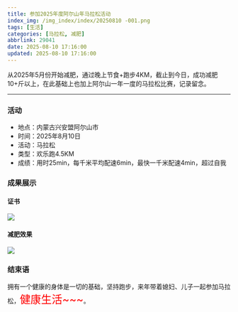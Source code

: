 ```yaml
---
title: 参加2025年度阿尔山年马拉松活动
index_img: /img_index/index/20250810 -001.png
tags: [生活]
categories: [马拉松, 减肥]
abbrlink: 29041
date: 2025-08-10 17:16:00
updated: 2025-08-10 17:16:00
---
```


从2025年5月份开始减肥，通过晚上节食+跑步4KM，截止到今日，成功减肥10+斤以上，在此基础上也加上阿尔山一年一度的马拉松比赛，记录留念。

<!-- more -->


<hr />

### 活动

- 地点：内蒙古兴安盟阿尔山市
- 时间：2025年8月10日
- 活动：马拉松
- 类型：欢乐跑4.5KM
- 成绩：用时25min，每千米平均配速6min，最快一千米配速4min，超过自我


### 成果展示

#### 证书

![](zs.jpg)

#### 减肥效果

![](jf.jpg)

### 结束语

拥有一个健康的身体是一切的基础，坚持跑步，来年带着媳妇、儿子一起参加马拉松，<font color='red' size=5.0>健康生活~~~</font>。